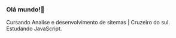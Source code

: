 ### Olá mundo!👋
Cursando Analise e desenvolvimento de sitemas | Cruzeiro do sul. <br>
Estudando JavaScript.
